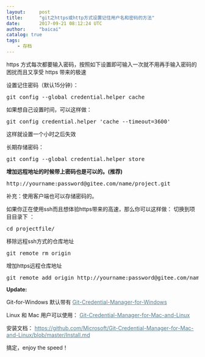 ```yaml
---
layout:     post
title:      "git之https或http方式设置记住用户名和密码的方法"
date:       2017-09-21 08:12:24 UTC
author:     "baicai"
catalog: true
tags:
    - 存档
---
```


<p>https 方式每次都要输入密码，按照如下设置即可输入一次就不用再手输入密码的困扰而且又享受 https 带来的极速</p><p>设置记住密码（默认15分钟）：</p><pre class="ql-syntax" spellcheck="false">git config --global credential.helper cache
</pre><p>如果想自己设置时间，可以这样做：</p><pre class="ql-syntax" spellcheck="false">git config credential.helper 'cache --timeout=3600'
</pre><p>这样就设置一个小时之后失效</p><p>长期存储密码：</p><pre class="ql-syntax" spellcheck="false">git config --global credential.helper store
</pre><p><strong>增加远程地址的时候带上密码也是可以的。(推荐)</strong></p><pre class="ql-syntax" spellcheck="false">http://yourname:password@gitee.com/name/project.git
</pre><p>补充：使用客户端也可以存储密码的。</p><p>如果你正在使用ssh而且想体验https带来的高速，那么你可以这样做： 切换到项目目录下 ：</p><pre class="ql-syntax" spellcheck="false">cd projectfile/
</pre><p>移除远程ssh方式的仓库地址</p><pre class="ql-syntax" spellcheck="false">git remote rm origin
</pre><p>增加https远程仓库地址</p><pre class="ql-syntax" spellcheck="false">git remote add origin http://yourname:password@gitee.com/name/project.git
</pre><p><strong>Update:</strong></p><p>Git-for-Windows 默认带有&nbsp;<a href="https://github.com/Microsoft/Git-Credential-Manager-for-Windows" target="_blank" style="color: rgb(83, 124, 141);">Git-Credential-Manager-for-Windows</a></p><p>Linux 和 Mac 用户可以使用：&nbsp;<a href="https://github.com/Microsoft/Git-Credential-Manager-for-Mac-and-Linux" target="_blank" style="color: rgb(83, 124, 141);">Git-Credential-Manager-for-Mac-and-Linux</a></p><p>安装文档：&nbsp;<a href="https://github.com/Microsoft/Git-Credential-Manager-for-Mac-and-Linux/blob/master/Install.md" target="_blank" style="color: rgb(83, 124, 141);">https://github.com/Microsoft/Git-Credential-Manager-for-Mac-and-Linux/blob/master/Install.md</a></p><p>搞定，enjoy the speed！</p>